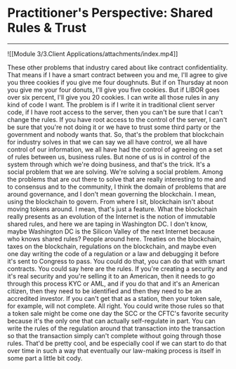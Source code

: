 # Practitioner's Perspective: Shared Rules & Trust
---

![[Module 3/3.Client Applications/attachments/index.mp4]]

These other problems that industry cared about like contract confidentiality. That means if I have a smart contract between you and me, I'll agree to give you three cookies if you give me four doughnuts. But if on Thursday at noon you give me your four donuts, I'll give you five cookies. But if LIBOR goes over six percent, I'll give you 20 cookies. I can write all those rules in any kind of code I want. The problem is if I write it in traditional client server code, if I have root access to the server, then you can't be sure that I can't change the rules. If you have root access to the control of the server, I can't be sure that you're not doing it or we have to trust some third party or the government and nobody wants that. So, that's the problem that blockchain for industry solves in that we can say we all have control, we all have control of our information, we all have had the control of agreeing on a set of rules between us, business rules. But none of us is in control of the system through which we're doing business, and that's the trick. It's a social problem that we are solving. We're solving a social problem. Among the problems that are out there to solve that are really interesting to me and to consensus and to the community, I think the domain of problems that are around governance, and I don't mean governing the blockchain. I mean, using the blockchain to govern. From where I sit, blockchain isn't about moving tokens around. I mean, that's just a feature. What the blockchain really presents as an evolution of the Internet is the notion of immutable shared rules, and here we are taping in Washington DC. I don't know, maybe Washington DC is the Silicon Valley of the next Internet because who knows shared rules? People around here. Treaties on the blockchain, taxes on the blockchain, regulations on the blockchain, and maybe even one day writing the code of a regulation or a law and debugging it before it's sent to Congress to pass. You could do that, you can do that with smart contracts. You could say here are the rules. If you're creating a security and it's real security and you're selling it to an American, then it needs to go through this process KYC or AML, and if you do that and it's an American citizen, then they need to be identified and then they need to be an accredited investor. If you can't get that as a station, then your token sale, for example, will not complete. All right. You could write those rules so that a token sale might be come one day the SCC or the CFTC's favorite security because it's the only one that can actually self-regulate in part. You can write the rules of the regulation around that transaction into the transaction so that the transaction simply can't complete without going through those rules. That'd be pretty cool, and be especially cool if we can start to do that over time in such a way that eventually our law-making process is itself in some part a little bit cody.
